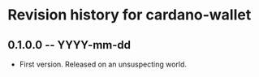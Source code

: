 # Revision history for cardano-wallet

## 0.1.0.0 -- YYYY-mm-dd

* First version. Released on an unsuspecting world.
